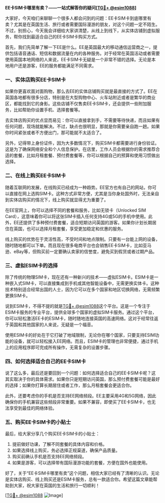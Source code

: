 **EE卡SIM卡哪里有卖？——一站式解答你的疑问[[TG💪+ @esim1088](https://t.me/s/esim1088)]**

大家好，今天咱们来聊聊一个很多人都会问到的问题：EE卡SIM卡到底哪里有卖？尤其是在英国生活、旅行或者需要国际漫游的朋友，对这个问题一定不陌生。不过，别担心，今天我会详细给大家讲清楚，从线上到线下，从实体店铺到虚拟服务，帮你找到最适合自己的EE卡SIM卡购买方式。

首先，我们先简单了解一下EE是什么。EE是英国最大的移动通信运营商之一，提供包括语音通话、短信和数据流量在内的各种服务。对于经常在英国活动或者需要使用英国本地网络的人来说，EE卡SIM卡无疑是一个非常不错的选择。无论是本地用户还是游客，EE的服务都能满足不同需求。

### **一、实体店购买EE卡SIM卡**

如果你更喜欢面对面购物，那么去EE的实体店铺购买就是最直接的方式了。EE在英国各地都有很多分店，特别是在大型购物中心、火车站附近或者是繁华的商业区，都能找到它的身影。这些店铺不仅售卖EE卡SIM卡，还会提供一些附加服务，比如帮助你设置手机、选择套餐等。

去实体店购买的优点显而易见：你可以直接拿到手，不需要等待快递，而且如果有任何问题，现场就能解决。不过，缺点也很明显，那就是你需要亲自跑一趟。如果你时间紧张或者不方便出门，那可能就不太适合了。

另外，记得带上身份证件，因为大多数情况下，购买SIM卡都需要进行身份验证。这是为了确保网络安全和个人信息保护。在店里，工作人员会根据你的需求推荐合适的套餐，比如月租套餐、预付费套餐等，你可以根据自己的预算和使用习惯做出选择。

### **二、在线上购买EE卡SIM卡**

随着互联网的发展，在线购买已经成为一种趋势。EE官方也有自己的网站，你可以直接在网上选购SIM卡。这种方式非常方便，尤其是当你身处国外时，无法亲自到实体店购买的情况下，线上购买就显得尤为重要了。

在EE官网上，你可以选择不同的套餐和服务，比如无锁卡（Unlocked SIM Card），这意味着你可以将这张SIM卡插入任何支持4G或5G的手机中使用。此外，EE还提供了多种预付费套餐，适合短期访问英国的游客。如果你计划长期居住在英国，也可以选择月租套餐，享受更加稳定和优惠的服务。

线上购买的优势在于灵活性高，不受时间和地点限制。只要有一台能上网的设备，随时随地都可以下单。而且现在很多电商平台也会销售EE卡SIM卡，比如亚马逊、eBay等，但购买前一定要确认卖家的信誉度，避免买到假货或者过期产品。

### **三、虚拟ESIM卡的选择**

除了传统的物理SIM卡，现在还有一种新兴的技术——虚拟ESIM卡。ESIM卡是一种嵌入式SIM卡，可以直接集成到手机或其他智能设备中，无需更换实体卡。这种技术特别适合经常出国的人士，因为它可以在多个国家和地区切换网络，无需频繁更换SIM卡。

说到ESIM卡，不得不提的就是[TG💪+ @esim1088](https://t.me/s/esim1088)这个平台。这是一个专注于ESIM卡服务的专业平台，提供全球多个国家的虚拟SIM卡服务。通过这个平台，你可以轻松激活EE卡的ESIM卡，随时随地连接英国的高速网络。这对于经常往返于英国和其他国家的人来说，无疑是一个福音。

使用ESIM卡的好处在于它打破了地域限制，无论你在哪个国家，只要支持ESIM功能的设备，就可以轻松接入EE网络。而且，ESIM卡的管理也非常便捷，通过手机上的应用程序即可完成所有操作，无需复杂的设置步骤。

### **四、如何选择适合自己的EE卡SIM卡**

说了这么多，最后还是要回到一个问题：如何选择适合自己的EE卡SIM卡呢？这其实取决于你的具体需求。如果你只是短期访问英国，那么预付费套餐可能是最好的选择；如果你打算长期居住或者工作，那么月租套餐会更适合你。

此外，还要考虑你的手机是否支持EE网络频段。EE主要采用4G和5G网络，因此确保你的手机兼容这些频段非常重要。如果不兼容，即使买了EE卡SIM卡，也无法享受到最佳的网络体验。

### **五、购买EE卡SIM卡的小贴士**

最后，给大家分享几个购买EE卡SIM卡的小贴士：

1. 提前做好功课，了解不同套餐的具体内容和价格。
2. 如果选择线上购买，务必选择正规渠道，确保产品质量。
3. 购买前确认手机是否支持EE网络频段。
4. 如果是游客，可以选择带有国际漫游功能的套餐，方便在国外也能使用。

好了，关于“EE卡SIM卡哪里有卖”这个问题，相信大家已经有了清晰的认识。无论是实体店购买、线上购买还是ESIM卡服务，总有一款适合你。希望这篇文章能帮助到大家，祝大家在英国的生活和旅行一切顺利！

[[TG💪+ @esim1088](https://t.me/s/esim1088) ![Image](https://i.postimg.cc/4NQfJmqS/Snipaste-2025-05-13-00-14-12.png)]